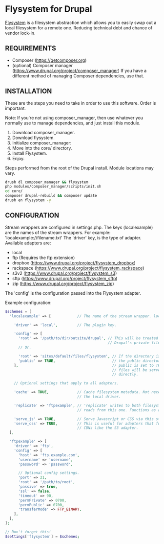 Flysystem for Drupal
====================

[Flysystem](http://flysystem.thephpleague.com/) is a filesystem abstraction
which allows you to easily swap out a local filesystem for a remote one.
Reducing technical debt and chance of vendor lock-in.

## REQUIREMENTS ##

- Composer (https://getcomposer.org)
- (optional) Composer manager (https://www.drupal.org/project/composer_manager)
  If you have a different method of managing Composer dependencies, use that.

## INSTALLATION ##

These are the steps you need to take in order to use this software. Order is
important.

Note: If you're not using composer_manager, then use whatever you normally use
to manage dependencies, and just install this module.

 1. Download composer_manager.
 2. Download flysystem.
 3. Initialize composer_manager:
 4. Move into the core/ directory.
 5. Install Flysystem.
 6. Enjoy.

Steps performed from the root of the Drupal install. Module locations may vary.

```bash
drush dl composer_manager && flysystem
php modules/composer_manager/scripts/init.sh
cd core/
composer drupal-rebuild && composer update
drush en flysystem -y
```

## CONFIGURATION ##

Stream wrappers are configured in settings.php. The keys (localexample) are the
names of the stream wrappers. For example: 'localexample://filename.txt'
The 'driver' key, is the type of adapter. Available adapters are:

 - local
 - ftp (Requires the ftp extension)
 - dropbox (https://www.drupal.org/project/flysystem_dropbox)
 - rackspace (https://www.drupal.org/project/flysystem_rackspace)
 - s3v2 (https://www.drupal.org/project/flysystem_s3)
 - sftp (https://www.drupal.org/project/flysystem_sftp)
 - zip (https://www.drupal.org/project/flysystem_zip)

The 'config' is the configuration passed into the Flysystem adapter.

Example configuration:

```php
$schemes = [
  'localexample' => [            // The name of the stream wrapper. localexample://

    'driver' => 'local',         // The plugin key.

    'config' => [
      'root' => '/path/to/dir/outsite/drupal', // This will be treated similarly
                                               // Drupal's private file system.
      // Or.

      'root' => 'sites/default/files/flysystem', // If the directory is inside
      'public' => TRUE,                          // the public directory, and
    ],                                           // public is set to TRUE,
                                                 // files will be served
                                                 // directly.

    // Optional settings that apply to all adapters.

    'cache' => TRUE,             // Cache filesystem metadata. Not necessary for
                                 // the local driver.

    'replicate' => 'ftpexample', // 'replicate' writes to both filesystems, but
                                 // reads from this one. Functions as a backup.

    'serve_js' => TRUE,          // Serve Javascript or CSS via this stream wrapper.
    'serve_css' => TRUE,         // This is useful for adapters that function as
                                 // CDNs like the S3 adapter.
  ],

  'ftpexample' => [
    'driver' => 'ftp',
    'config' => [
      'host' => 'ftp.example.com',
      'username' => 'username',
      'password' => 'password',

      // Optional config settings.
      'port' => 21,
      'root' => '/path/to/root',
      'passive' => true,
      'ssl' => false,
      'timeout' => 90,
      'permPrivate' => 0700,
      'permPublic' => 0700,
      'transferMode' => FTP_BINARY,
    ],
  ],
];

// Don't forget this!
$settings['flysystem'] = $schemes;
```
